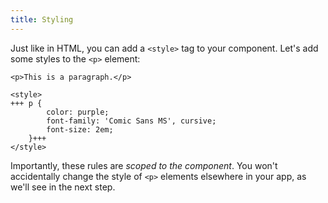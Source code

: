 ```yaml
---
title: Styling
---
```


Just like in HTML, you can add a `<style>` tag to your component. Let's add some styles to the `<p>` element:

```svelte
<p>This is a paragraph.</p>

<style>
+++	p {
		color: purple;
		font-family: 'Comic Sans MS', cursive;
		font-size: 2em;
	}+++
</style>
```

Importantly, these rules are _scoped to the component_. You won't accidentally change the style of `<p>` elements elsewhere in your app, as we'll see in the next step.
